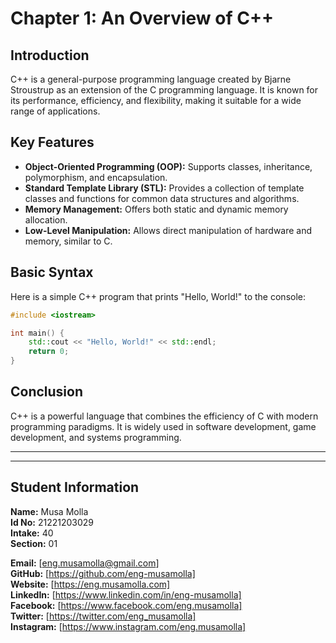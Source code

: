 # Chapter 1: An Overview of C++

## Introduction
C++ is a general-purpose programming language created by Bjarne Stroustrup as an extension of the C programming language. It is known for its performance, efficiency, and flexibility, making it suitable for a wide range of applications.

## Key Features
- **Object-Oriented Programming (OOP):** Supports classes, inheritance, polymorphism, and encapsulation.
- **Standard Template Library (STL):** Provides a collection of template classes and functions for common data structures and algorithms.
- **Memory Management:** Offers both static and dynamic memory allocation.
- **Low-Level Manipulation:** Allows direct manipulation of hardware and memory, similar to C.

## Basic Syntax
Here is a simple C++ program that prints "Hello, World!" to the console:

```cpp
#include <iostream>

int main() {
    std::cout << "Hello, World!" << std::endl;
    return 0;
}
```

## Conclusion
C++ is a powerful language that combines the efficiency of C with modern programming paradigms. It is widely used in software development, game development, and systems programming.




--------------------
--------------------
## Student Information
**Name:** Musa Molla  
**Id No:** 21221203029  
**Intake:** 40  
**Section:** 01  

**Email:** [eng.musamolla@gmail.com]  
**GitHub:** [https://github.com/eng-musamolla]  
**Website:** [https://eng.musamolla.com]  
**LinkedIn:** [https://www.linkedin.com/in/eng-musamolla]  
**Facebook:** [https://www.facebook.com/eng.musamolla]  
**Twitter:** [https://twitter.com/eng_musamolla]  
**Instagram:** [https://www.instagram.com/eng.musamolla]  
